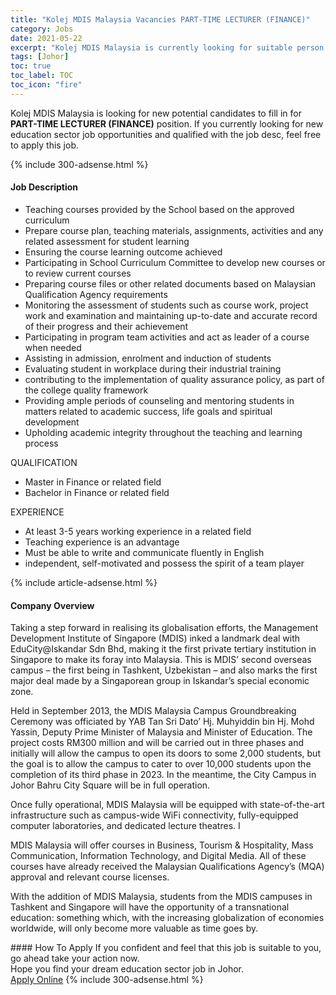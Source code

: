 ```yaml
---
title: "Kolej MDIS Malaysia Vacancies PART-TIME LECTURER (FINANCE)" 
category: Jobs 
date: 2021-05-22 
excerpt: "Kolej MDIS Malaysia is currently looking for suitable person to fill in the PART-TIME LECTURER (FINANCE) which positioned at Johor" 
tags: [Johor] 
toc: true 
toc_label: TOC 
toc_icon: "fire" 
--- 
```


<p>Kolej MDIS Malaysia is looking for new potential candidates to fill in for <b>PART-TIME LECTURER (FINANCE)</b> position. If you currently looking for new education sector job opportunities and qualified with the job desc, feel free to apply this job.
</p>{% include 300-adsense.html %} 
<div><div><h4>Job Description</h4></div><div><div><span><div><ul><li>Teaching courses provided by the School based on the approved curriculum</li><li>Prepare course plan, teaching materials, assignments, activities and any related assessment for student learning</li><li>Ensuring the course learning outcome achieved</li><li>Participating in School Curriculum Committee to develop new courses or to review current courses</li><li>Preparing course files or other related documents based on Malaysian Qualification Agency requirements</li><li>Monitoring the assessment of students such as course work, project work and examination and maintaining up-to-date and accurate record of their progress and their achievement</li><li>Participating in program team activities and act as leader of a course when needed</li><li>Assisting in admission, enrolment and induction of students</li><li>Evaluating student in workplace during their industrial training</li><li>contributing to the implementation of quality assurance policy, as part of the college quality framework</li><li>Providing ample periods of counseling and mentoring students in matters related to academic success, life goals and spiritual development</li><li>Upholding academic integrity throughout the teaching and learning process</li></ul><p>QUALIFICATION</p><ul><li>Master in Finance or related field</li><li>Bachelor in Finance or related field</li></ul><p>EXPERIENCE</p><ul><li>At least 3-5 years working experience in a related field</li><li>Teaching experience is an advantage</li><li>Must be able to write and communicate fluently in English</li><li>independent, self-motivated and possess the spirit of a team player</li></ul></div></span></div></div></div> 
{% include article-adsense.html %} 
<div><div><h4>Company Overview</h4></div><div><div><span><div><p>Taking a step forward in realising its globalisation efforts, the Management Development Institute of Singapore (MDIS) inked a landmark deal with EduCity@Iskandar Sdn Bhd, making it the first private tertiary institution in Singapore to make its foray into Malaysia. This is MDIS&#8217; second overseas campus &#8211; the first being in Tashkent, Uzbekistan &#8211; and also marks the first major deal made by a Singaporean group in Iskandar&#8217;s special economic zone.</p><p>Held in September 2013, the MDIS Malaysia Campus Groundbreaking Ceremony was officiated by YAB Tan Sri Dato&#8217; Hj. Muhyiddin bin Hj. Mohd Yassin, Deputy Prime Minister of Malaysia and Minister of Education. The project costs RM300 million and will be carried out in three phases and initially will allow the campus to open its doors to some 2,000 students, but the goal is to allow the campus to cater to over 10,000 students upon the completion of its third phase in 2023. In the meantime, the City Campus in Johor Bahru City Square will be in full operation.</p><p>Once fully operational, MDIS Malaysia will be equipped with state-of-the-art infrastructure such as campus-wide WiFi connectivity, fully-equipped computer laboratories, and dedicated lecture theatres. I</p><p>MDIS Malaysia will offer courses in Business, Tourism &amp; Hospitality, Mass Communication, Information Technology, and Digital Media. All of these courses have already received the Malaysian Qualifications Agency&#8217;s (MQA) approval and relevant course licenses.</p><p>With the addition of MDIS Malaysia, students from the MDIS campuses in Tashkent and Singapore will have the opportunity of a transnational education: something which, with the increasing globalization of economies worldwide, will only become more valuable as time goes by.</p></div></span></div></div></div> 
#### How To Apply 
If you confident and feel that this job is suitable to you, go ahead take your action now. <br/> 
Hope you find your dream education sector job in Johor. <br/> 
<a href="https://www.jobstreet.com.my/en/job/part-time-lecturer-finance-4573270?jobId=jobstreet-my-job-4573270" class="btn btn--info" target="_blank" rel="nofollow noopenner">Apply Online</a> 
{% include 300-adsense.html %} 